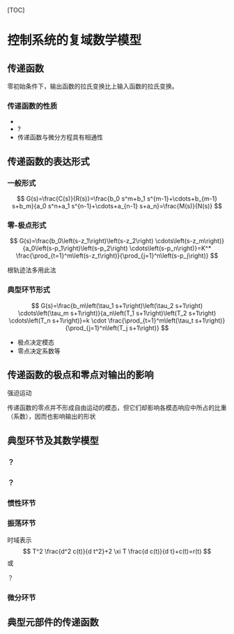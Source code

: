 [TOC]

# 控制系统的复域数学模型

## 传递函数

零初始条件下，输出函数的拉氏变换比上输入函数的拉氏变换。

### 传递函数的性质

- 
- ?
- 传递函数与微分方程具有相通性

## 传递函数的表达形式

### 一般形式

$$
G(s)=\frac{C(s)}{R(s)}=\frac{b_0 s^m+b_1 s^{m-1}+\cdots+b_{m-1} s+b_m}{a_0 s^n+a_1 s^{n-1}+\cdots+a_{n-1} s+a_n}=\frac{M(s)}{N(s)}
$$

### 零-极点形式

$$
G(s)=\frac{b_0\left(s-z_1\right)\left(s-z_2\right) \cdots\left(s-z_m\right)}{a_0\left(s-p_1\right)\left(s-p_2\right) \cdots\left(s-p_n\right)}=K^* \frac{\prod_{t=1}^m\left(s-z_t\right)}{\prod_{j=1}^n\left(s-p_j\right)}
$$

根轨迹法多用此法

### 典型环节形式

$$
G(s)=\frac{b_m\left(\tau_1 s+1\right)\left(\tau_2 s+1\right) \cdots\left(\tau_m s+1\right)}{a_n\left(T_1 s+1\right)\left(T_2 s+1\right) \cdots\left(T_n s+1\right)}=k \cdot \frac{\prod_{t=1}^m\left(\tau_t s+1\right)}{\prod_{j=1}^n\left(T_j s+1\right)}
$$

- 极点决定模态
- 零点决定系数等

## 传递函数的极点和零点对输出的影响

强迫运动



传递函数的零点并不形成自由运动的模态，但它们却影响各模态响应中所占的比重（系数），因而也影响输出的形状

## 典型环节及其数学模型

### ？

### ？

### 惯性环节

### 振荡环节

时域表示
$$
T^2 \frac{d^2 c(t)}{d t^2}+2 \xi T \frac{d c(t)}{d t}+c(t)=r(t)
$$
或

？

### 微分环节

## 典型元部件的传递函数